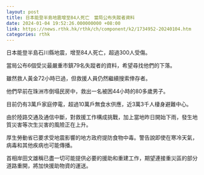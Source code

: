 ```yaml
---
layout: post
title: 日本能登半島地震增至84人死亡　當局公布失蹤者資料
date: 2024-01-04 19:52:26.000000000 +08:00
link: https://news.rthk.hk/rthk/ch/component/k2/1734952-20240104.htm
categories: rthk
---
```


日本能登半島石川縣地震，增至84人死亡，超過300人受傷。

當局公布6個受災最嚴重市鎮79名失蹤者的資料，希望尋找他們的下落。

雖然救人黃金72小時已過，但救援人員仍然繼續搜索倖存者。

他們早前在珠洲市倒塌民房中，救出一名被困44小時的80多歲男子。

目前仍有3萬戶家庭停電，超過10萬戶無食水供應，近3萬3千人棲身避難中心。

由於陸路交通及通信中斷，對救援工作構成挑戰，加上當地昨日開始下雨，發生地質災害等次生災害的風險正在上升。

厚生勞動省已要求受地震影響的地方政府提防食物中毒。警告說即使在寒冷天氣，病毒和其他疾病也可能傳播。

首相岸田文雄稱已盡一切可能提供必要的援助和重建工作，期望連接重災區的部分道路重開，將加快援助物資的運送。
